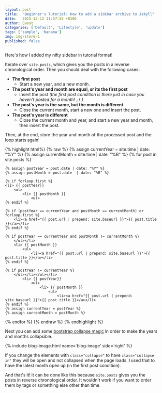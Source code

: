 ```yaml
---
layout: post
title:  "Beginner's Tutorial: How to add a sidebar archive to Jekyll"
date:   2015-12-12 11:57:55 +0100
author: Ewout
categories: ['Default', 'Lifestyle', 'update']
tags: ['sample', 'banana']
img: img/store-1
published: false
---
```


Here's how I added my nifty sidebar in tutorial format!

Iterate over `site.posts`, which gives you the posts in a reverse chronological order. Then you should
deal with the following cases:

 - **The first post** 
   - Start a new year, and a new month.
 - **The post's year and month are equal, or its the first post**
   - insert the post *(the first post condition is there just in case you haven't posted for a month! `;)` )*
 - **The post's year is the same, but the month is different**
   - Close the current month, start a new one and insert the post.
 - **The post's year is different**
   - Close the current month and year, and start a new year and month, then insert the post.
<!--more-->
Then, at the end, store the year and month of the processed post and the loop starts again!

{% highlight html%}
{% raw %}
{% assign currentYear = site.time | date: "%Y" %}
{% assign currentMonth = site.time | date: "%B" %}
{% for post in site.posts %}
    
    {% assign postYear = post.date | date: "%Y" %}
    {% assign postMonth = post.date  | date: "%B" %}
    
    {% if forloop.first %}
    <li> {{ postYear}}
        <ul>
            <li> {{ postMonth }}
                <ul>
    {% endif %}
    
    {% if (postYear == currentYear and postMonth == currentMonth) or forloop.first %}
        <li><a href="{{ post.url | prepend: site.baseurl }}">{{ post.title }}</a></li>
    {% endif %}
    
    {% if postYear == currentYear and postMonth != currentMonth %}
        </ul></li>
        <li> {{ postMonth }}
            <ul>
                <li><a href="{{ post.url | prepend: site.baseurl }}">{{ post.title }}</a></li>
    {% endif %}
    
    {% if postYear != currentYear %}
        </ul></li></ul></li>
            <li> {{ postYear}}
                <ul>
                    <li> {{ postMonth }}
                        <ul>
                            <li><a href="{{ post.url | prepend: site.baseurl }}">{{ post.title }}</a></li>
    {% endif %}
    {% assign currentYear = postYear %}
    {% assign currentMonth = postMonth %}
{% endfor %}
{% endraw %}
{% endhighlight %}

Next you can add some [bootstrap collapse magic](http://getbootstrap.com/javascript/#collapse) in order to make the years and months collapsible.

{% include blog-image.html name='blog-image' side='right' %} 

If you change the elements with `class="collapse"` to have `class="collapse in"` they will
be open and not collapsed when the page loads. I used that to have the latest month open up (in the first post condition).
 
And that's it! It can be done like this because `site.posts` gives you the posts in reverse chronological order. It wouldn't work if you want to 
order them by tags or something else other than time.
